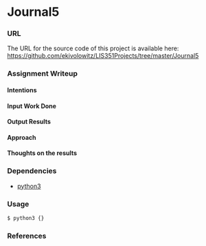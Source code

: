 
# Journal5
### URL
The URL for the source code of this project is available here: https://github.com/ekivolowitz/LIS351Projects/tree/master/Journal5
### Assignment Writeup
#### Intentions

#### Input Work Done

#### Output Results

#### Approach

#### Thoughts on the results

### Dependencies
* [python3](https://www.python.org/download/releases/3.0/)


### Usage

```bash
$ python3 {}
```


### References

